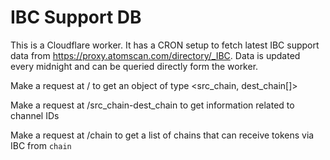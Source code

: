 # IBC Support DB

This is a Cloudflare worker. It has a CRON setup to fetch latest IBC support data from https://proxy.atomscan.com/directory/_IBC. Data is updated every midnight and can be queried directly form the worker.

Make a request at / to get an object of type <src_chain, dest_chain[]>

Make a request at /src_chain-dest_chain to get information related to channel IDs

Make a request at /chain to get a list of chains that can receive tokens via IBC from `chain`
